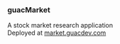 ### guacMarket
A stock market research application  
Deployed at [market.guacdev.com](https://market.guacdev.com)

